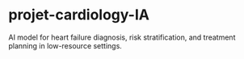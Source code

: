 # projet-cardiology-IA
AI model for heart failure diagnosis, risk stratification, and treatment planning in low-resource settings.
